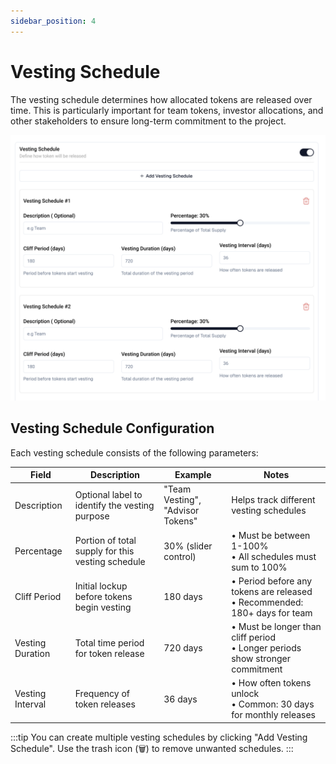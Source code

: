 ```yaml
---
sidebar_position: 4
---
```


# Vesting Schedule

The vesting schedule determines how allocated tokens are released over time. This is particularly important for team tokens, investor allocations, and other stakeholders to ensure long-term commitment to the project.


![Vesting Schedule](../../static/img/vesting.png)

## Vesting Schedule Configuration

Each vesting schedule consists of the following parameters:

| Field | Description | Example | Notes |
|-------|-------------|---------|-------|
| Description | Optional label to identify the vesting purpose | "Team Vesting", "Advisor Tokens" | Helps track different vesting schedules |
| Percentage | Portion of total supply for this vesting schedule | 30% (slider control) | • Must be between 1-100%<br/>• All schedules must sum to 100% |
| Cliff Period | Initial lockup before tokens begin vesting | 180 days | • Period before any tokens are released<br/>• Recommended: 180+ days for team |
| Vesting Duration | Total time period for token release | 720 days | • Must be longer than cliff period<br/>• Longer periods show stronger commitment |
| Vesting Interval | Frequency of token releases | 36 days | • How often tokens unlock<br/>• Common: 30 days for monthly releases |


:::tip
You can create multiple vesting schedules by clicking "Add Vesting Schedule". Use the trash icon (🗑️) to remove unwanted schedules.
:::

